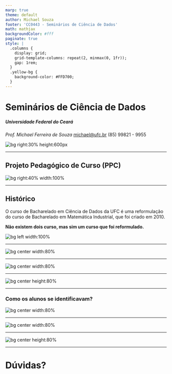 ```yaml
---
marp: true
theme: default
author: Michael Souza
footer: 'CC0443 - Seminários de Ciência de Dados'
math: mathjax
backgroundColor: #fff
paginate: true
style: |
  .columns {
    display: grid;
    grid-template-columns: repeat(2, minmax(0, 1fr));
    gap: 1rem;
  }
  .yellow-bg {
    background-color: #FFD700;
  }
---
```

# Seminários de Ciência de Dados

##### Universidade Federal do Ceará

*Prof. Michael Ferreira de Souza*
michael@ufc.br
(85) 99821 - 9955

![bg right:30% height:600px](slide_01/logo_QR.png)

---

## Projeto Pedagógico de Curso (PPC)

![bg right:40% width:100%](figures/cover_ppc.png)

---

## Histórico


O curso de Bacharelado em Ciência de Dados da UFC é uma reformulação do curso de Bacharelado em Matemática Industrial, que foi criado em 2010.

**Não existem dois curso, mas sim um curso que foi reformulado.**

![bg left width:100%](figures/mi_vagas.png)

---

![bg center width:80%](figures/mi_sucess.png)

---

![bg center width:80%](figures/mi_demanda.png)

---

![bg center height:80%](figures/mi_trend.png)

---
<style scoped>section { justify-content: start; }</style>
### Como os alunos se identificavam?

![bg center width:80%](figures/linkedin_alunos.png)

---

![bg center width:80%](figures/cd_horas.png)

---

![bg center height:80%](figures/cd_grade_edited.png)

---

<!-- backgroundColor: orange -->
<!-- _color: black -->
# Dúvidas?
